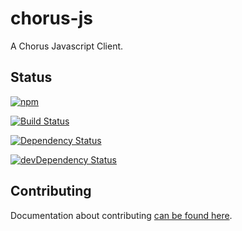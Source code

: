 # chorus-js
A Chorus Javascript Client.

## Status
[![npm](https://img.shields.io/npm/v/chorus-js.svg)](https://github.com/Chorus-bdd/chorus-js/releases)

[![Build Status](https://travis-ci.org/Chorus-bdd/chorus-js.svg?branch=master)](https://travis-ci.org/Chorus-bdd/chorus-js)

[![Dependency Status](https://david-dm.org/chorus-bdd/chorus-js.svg)](https://david-dm.org/chorus-bdd/chorus-js)

[![devDependency Status](https://david-dm.org/chorus-bdd/chorus-js/dev-status.svg)](https://david-dm.org/chorus-bdd/chorus-js?type=dev)

## Contributing
Documentation about contributing [can be found here](/CONTRIBUTING.md).

